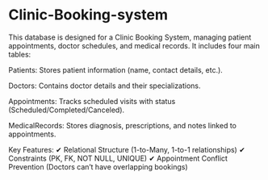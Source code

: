 # Clinic-Booking-system
This database is designed for a Clinic Booking System, managing patient appointments, doctor schedules, and medical records. It includes four main tables:

Patients: Stores patient information (name, contact details, etc.).

Doctors: Contains doctor details and their specializations.

Appointments: Tracks scheduled visits with status (Scheduled/Completed/Canceled).

MedicalRecords: Stores diagnosis, prescriptions, and notes linked to appointments.

Key Features:
✔ Relational Structure (1-to-Many, 1-to-1 relationships)
✔ Constraints (PK, FK, NOT NULL, UNIQUE)
✔ Appointment Conflict Prevention (Doctors can’t have overlapping bookings)
